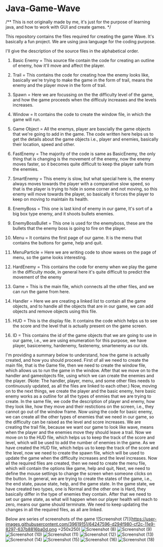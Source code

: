 # Java-Game-Wave

/**
This is not originally made by me, it's just for the purpose of learning java, and how to work with GUI and create games.
*/

This repository contains the files required for creating the game Wave. It's basically a fun project. We are using java language for the coding purpose. 

I'll give the description of the source files in the alphabetical order.

1. Basic Enemy = This source file contain the code for creating an outline of enemy, how it'll move and affect the player.

2. Trail = This contains the code for creating how the enemy looks like, basically we're trying to make the game in the form of trail, means the enemy and the player move in the form of trail.

3. Spawn = Here we are focussing on the the difficulty level of the game, and how the game proceeds when the difficuly increases and the levels increases.

4. Window = It contains the code to create the window file, in which the game will run.

5. Game Object = All the enemys, player are bascially the game objects that we're going to add in the game. The code written here helps us to get the details about the game objects i.e., player and enemies, basically their location, speed and other.

6. FastEnemy = The majority of the code is same as BasicEnemy, the only thing that is changing is the movement of the enemy, now the enemy moves faster, so it becomes quite difficult to keep the player safe from the enemies.

7. SmartEnemy = This enemy is slow, but what special here is, the enemy always moves towards the player with a comparative slow speed, so that is the player is trying to hide in some corner and not moving, so this enemy will move towards the player, so basically it forces the player to keep on moving to maintain its health.

8. EnemyBoss = This one is last kind of enemy in our game, It's sort of a big box type enemy, and it shoots bullets enemies.

9. EnemyBossBullet = This one is used for the enemyboss, these are the bullets that the enemy boss is going to fire on the player.

10. Menu = It contains the first page of our game. It is the menu that contains the buttons for game, help and quit.

11. MenuParticle = Here we are writing code to show waves on the page of menu, so the game looks interesting. 

12. HardEnemy = This contains the code for enemy when we play the game in the difficulty mode, in general here it's quite difficult to predict the movement of the enemy

13. Game = This is the main file, which connects all the other files, and we can run the game from here.

14. Handler = Here we are creating a linked list to contain all the game objects, and to handle all the objects that are in our game, we can add objects and remove objects using this file.

15. HUD = This is the display file. It contains the code which helps us to see the score and the level that is actually present on the game screen. 

16. ID = This contains the id of the game objects that we are going to use in our game, i.e., we are using enumeration for this purpose, we have player, basicenemy, hardenemy, fastenemy, smartenemy as our ids.
 
I'm providing a summary below to understand, how the game is actually created, and how you should proceed.
First of all we need to create the main file, that is the Game file, then we need to create the window file, which allows us to run the game in the window. After that we move on to the handler and gameobjects file, using which we can create the enemies and the player. 
(Note: The handler, player, menu, and some other files needs to continuously updated, as all the files are linked to each other.) 
Now, moving on to the next things, we create the player and the basic enemy, here basic enemy works as a outline for all the types of enmies that we are trying to create. In the same file, we code the description of player and enemy, how they look like, how they move and their restictions on the screen, i.e., they cannot go out of the window frame. Now using the code for basic enemy, we can create all the other types of enemies that we need in our game, so the difficulty can be raised as the level and score increases. We are creating the trail file, because we want our game to look like wave, means when the player and the enemies move they should leave a trail. Now we move on to the HUD file, which helps us to keep the track of the score and level, which will be used to add the number of enemies in the game. As we have created the HUD file, which helps us to keep the track of the score and the level, now we need to create the spawn file, which will be used to update the game when the difficulty increases and the level increases. 
Now all the required files are created, then we need to create the menu file, which will contain the options like game, help and quit, Next, we need to define the mouse settings to change the screen when someone clicks on the button. In general, we are trying to create the states of the game, i.e., the end state, pause state, help, and the game state. In the game state, we have created two types, one is Normal and the other one is Hard, they basically differ in the type of enemies they contain. After that we need to set our game state, as what will happen when our player health will reach to zero, means our game should terminate.
We need to keep updating the changes in all the required files, as all are linked. 


Below are series of screenshots of the game
![Screenshot (7)](https://user-images.githubusercontent.com/39619151/64247596-d294f980-cf2c-11e9-8297-637b8816ba0d.png =250x250)
![Screenshot (8)](https://user-images.githubusercontent.com/39619151/64247597-d32d9000-cf2c-11e9-9f6d-3384b8ee9642.png )
![Screenshot (9)](https://user-images.githubusercontent.com/39619151/64247598-d32d9000-cf2c-11e9-8c0e-35f9f02b682e.png )
![Screenshot (10)](https://user-images.githubusercontent.com/39619151/64247599-d3c62680-cf2c-11e9-9c73-5f2945991795.png )
![Screenshot (11)](https://user-images.githubusercontent.com/39619151/64247600-d3c62680-cf2c-11e9-9cd9-2e1800a58585.png )
![Screenshot (12)](https://user-images.githubusercontent.com/39619151/64247601-d45ebd00-cf2c-11e9-998b-1f182cf761d9.png )
![Screenshot (13)](https://user-images.githubusercontent.com/39619151/64247603-d45ebd00-cf2c-11e9-9466-396a73a4f371.png )
![Screenshot (14)](https://user-images.githubusercontent.com/39619151/64247605-d4f75380-cf2c-11e9-9ae0-b8ef099dc181.png )
![Screenshot (15)](https://user-images.githubusercontent.com/39619151/64247607-d4f75380-cf2c-11e9-8b57-5052c1aa6f92.png )
![Screenshot (16)](https://user-images.githubusercontent.com/39619151/64247609-d58fea00-cf2c-11e9-8faa-0d9a8e3bd097.png )
![Screenshot (18)](https://user-images.githubusercontent.com/39619151/64247611-d58fea00-cf2c-11e9-8f8c-388119efc81e.png )
